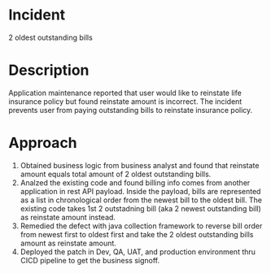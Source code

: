 # Incident
2 oldest outstanding bills

# Description

Application maintenance reported that user would like to reinstate life insurance policy but found reinstate amount is incorrect. The incident prevents user from paying outstanding bills to reinstate insurance policy.

# Approach

1. Obtained business logic from business analyst and found that reinstate amount equals total amount of 2 oldest outstanding bills.
2. Analzed the existing code and found billing info comes from another application in rest API payload. Inside the payload, bills are represented as a list in chronological order from the newest bill to the oldest bill. The existing code takes 1st 2 outstadning bill (aka 2 newest outstanding bill) as reinstate amount instead.
3. Remedied the defect with java collection framework to reverse bill order from newest first to oldest first and take the 2 oldest outstanding bills amount as reinstate amount.
4. Deployed the patch in Dev, QA, UAT, and production environment thru CICD pipeline to get the business signoff.
